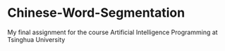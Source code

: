 # Chinese-Word-Segmentation
My final assignment for the course Artificial Intelligence Programming at Tsinghua University
